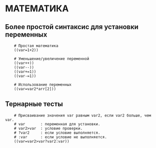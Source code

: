 # МАТЕМАТИКА

## Более простой синтаксис для установки переменных


        # Простая математика
        ((var=1+2))

        # Уменьшение/увеличение переменной
        ((var++))
        ((var--))
        ((var+=1))
        ((var-=1))

        # Использование переменных
        ((var=var2*arr[2]))


## Тернарные тесты


        # Присваивание значения var равным var2, если var2 больше, чем var.
        # var       : переменная для установки.
        # var2>var  : условие проверки.
        # ?var2     : если условие выполняется.
        # :var      : если условие не выполняется.
        ((var=var2>var?var2:var))


<!-- CHAPTER END -->

